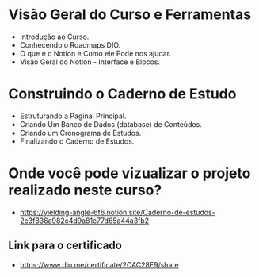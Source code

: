 # Visão Geral do Curso e Ferramentas
- Introdução ao Curso.
- Conhecendo o Roadmaps DIO.
- O que é o Notion e Como ele Pode nos ajudar.
- Visão Geral do Notion  -  Interface e Blocos.

# Construindo o Caderno de Estudo
- Estruturando a Paginal Principal.
- Criando Um Banco de Dados (database) de Conteúdos.
- Criando um Cronograma de Estudos.
- Finalizando o Caderno de Estudos.


# Onde você pode vizualizar o projeto realizado neste curso?
 - https://yielding-angle-6f6.notion.site/Caderno-de-estudos-2c3f836a982c4d9a81c77d65a44a3fb2
 ## Link para o certificado
 - https://www.dio.me/certificate/2CAC28F9/share
